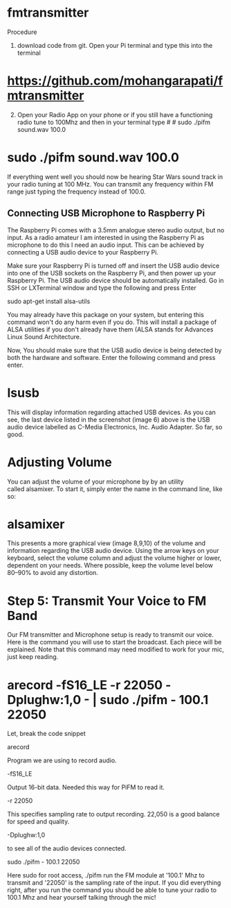 # fmtransmitter
Procedure
1. download code from git. Open your Pi terminal and type this into the terminal

# https://github.com/mohangarapati/fmtransmitter

2. Open your Radio App on your phone or if you still have a functioning radio tune to 100Mhz and then in your terminal type # # sudo ./pifm sound.wav 100.0
# sudo ./pifm sound.wav 100.0 


If everything went well you should now be hearing Star Wars sound track in your radio tuning at 100 MHz. You can transmit any frequency within FM range just typing the frequency instead of 100.0.
 ## Connecting USB Microphone to Raspberry Pi




The Raspberry Pi comes with a 3.5mm analogue stereo audio output, but no input. As a radio amateur I am interested in using the Raspberry Pi as microphone to do this I need an audio input. This can be achieved by connecting a USB audio device to your Raspberry Pi.


Make sure your Raspberry Pi is turned off and insert the USB audio device into one of the USB sockets on the Raspberry Pi, and then power up your Raspberry Pi. The USB audio device should be automatically installed. Go in SSH or LXTerminal window and type the following and press Enter


sudo apt-get install alsa-utils


You may already have this package on your system, but entering this command won't do any harm even if you do. This will install a package of ALSA utilities if you don't already have them (ALSA stands for Advances Linux Sound Architecture.

Now, You should make sure that the USB audio device is being detected by both the hardware and software. Enter the following command and press enter. 

# lsusb


This will display information regarding attached USB devices. As you can see, the last device listed in the screenshot (image 6) above is the USB audio device labelled as C-Media Electronics, Inc. Audio Adapter. So far, so good.

# Adjusting Volume

You can adjust the volume of your microphone by by an utility called alsamixer.
To start it, simply enter the name in the command line, like so:

# alsamixer


This presents a more graphical view (image 8,9,10) of the volume and information regarding the USB audio device. Using the arrow keys on your keyboard, select the volume column and adjust the volume higher or lower, dependent on your needs. Where possible, keep the volume level below 80–90% to avoid any distortion.

# Step 5: Transmit Your Voice to FM Band

Our FM transmitter and Microphone setup is ready to transmit our voice. Here is the command you will use to start the broadcast. Each piece will be explained. Note that this command may need modified to work for your mic, just keep reading.



# arecord -fS16_LE -r 22050 -Dplughw:1,0 - | sudo ./pifm - 100.1 22050


Let, break the code snippet

arecord

Program we are using to record audio.

-fS16_LE

Output 16-bit data. Needed this way for PiFM to read it.

-r 22050

This specifies sampling rate to output recording. 22,050 is a good balance for speed and quality.

-Dplughw:1,0

to see all of the audio devices connected.

sudo ./pifm - 100.1 22050


Here sudo for root access, ./pifm run the FM module at '100.1' Mhz to transmit and '22050' is the sampling rate of the input. If you did everything right, after you run the command you should be able to tune your radio to 100.1 Mhz and hear yourself talking through the mic!
